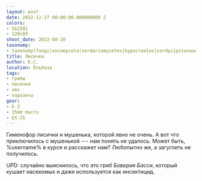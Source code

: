```yaml
---
layout: post
date: 2022-12-27 00:00:00.000000000 Z
colors:
- 5b2501
- 120c03
shoot_date: 2022-08-20
taxonomy:
- taxonomy|fungi|ascomycota|sordariomycetes|hypocreales|cordycipitaceae|beauveria|beauveria bassiana
title: Лисичка
author: К.С.
location: Ёльбаза
tags:
- грибы
- лисички
- нёх
- паразиты
gear:
- E-3
- 35mm macro
- EX-25
---
```

Гименофор лисички и мушенька, которой явно не очень. А вот что приключилось с мушенькой --- нам понять не удалось. Может быть, %username% в курсе и расскажет нам? Любопытно же, а загуглить не получилось.

UPD: случайно выяснилось, что это гриб _Боверия Басси_, который кушает насекомых и даже используется как инсектицид.